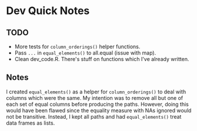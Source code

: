 # Dev Quick Notes

## TODO

* More tests for `column_orderings()` helper functions.
* Pass `...` in `equal_elements()` to all.equal (issue with map).
* Clean dev_code.R. There's stuff on functions which I've already written.

## Notes

I created `equal_elements()` as a helper for `column_orderings()` to deal with columns which were the 
same. My intention was to remove all but one of each set of equal columns before producing the paths. However, doing this would have been flawed since the equality measure with NAs ignored would not be 
transitive. Instead, I kept all paths and had `equal_elements()` treat data frames as lists.




